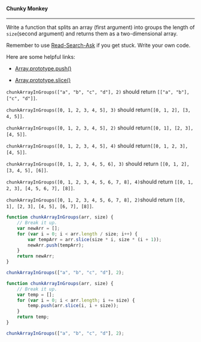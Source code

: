 #### Chunky Monkey

------

Write a function that splits an array (first argument) into groups the length of `size`(second argument) and returns them as a two-dimensional array.

Remember to use [Read-Search-Ask](https://github.com/FreeCodeCamp/freecodecamp/wiki/FreeCodeCamp-Get-Help) if you get stuck. Write your own code.

Here are some helpful links:

- [Array.prototype.push()](https://developer.mozilla.org/en-US/docs/Web/JavaScript/Reference/Global_Objects/Array/push)

- [Array.prototype.slice()](https://developer.mozilla.org/en-US/docs/Web/JavaScript/Reference/Global_Objects/Array/slice)

`chunkArrayInGroups(["a", "b", "c", "d"], 2)` should return `[["a", "b"], ["c", "d"]]`.

`chunkArrayInGroups([0, 1, 2, 3, 4, 5], 3)` should return`[[0, 1, 2], [3, 4, 5]]`.

`chunkArrayInGroups([0, 1, 2, 3, 4, 5], 2)` should return`[[0, 1], [2, 3], [4, 5]]`.

`chunkArrayInGroups([0, 1, 2, 3, 4, 5], 4)` should return`[[0, 1, 2, 3], [4, 5]]`.

`chunkArrayInGroups([0, 1, 2, 3, 4, 5, 6], 3)` should return `[[0, 1, 2], [3, 4, 5], [6]]`.

`chunkArrayInGroups([0, 1, 2, 3, 4, 5, 6, 7, 8], 4)`should return `[[0, 1, 2, 3], [4, 5, 6, 7], [8]]`.

`chunkArrayInGroups([0, 1, 2, 3, 4, 5, 6, 7, 8], 2)`should return `[[0, 1], [2, 3], [4, 5], [6, 7], [8]]`.

```js
function chunkArrayInGroups(arr, size) {
    // Break it up.
    var newArr = [];
    for (var i = 0; i < arr.length / size; i++) {
        var tempArr = arr.slice(size * i, size * (i + 1));
        newArr.push(tempArr);
    }
    return newArr;
}

chunkArrayInGroups(["a", "b", "c", "d"], 2);
```

```js
function chunkArrayInGroups(arr, size) {
    // Break it up.
    var temp = [];
    for (var i = 0; i < arr.length; i += size) {
        temp.push(arr.slice(i, i + size));
    }
    return temp;
}

chunkArrayInGroups(["a", "b", "c", "d"], 2);
```
